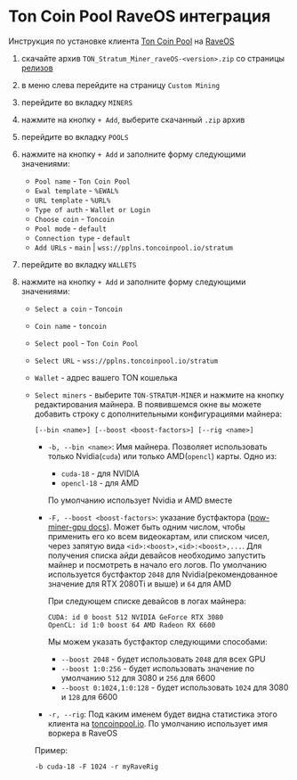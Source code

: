 # Ton Coin Pool RaveOS интеграция

Инструкция по установке клиента [Ton Coin Pool](https://toncoinpool.io) на [RaveOS](https://raveos.com)

1.  cкачайте архив `TON_Stratum_Miner_raveOS-<version>.zip` со страницы [релизов](https://github.com/toncoinpool/stratum-miner/releases)
2.  в меню слева перейдите на страницу `Custom Mining`
3.  перейдите во вкладку `MINERS`
4.  нажмите на кнопку `+ Add`, выберите скачанный `.zip` архив
5.  перейдите во вкладку `POOLS`
6.  нажмите на кнопку `+ Add` и заполните форму следующими значениями:

    -   `Pool name` - `Ton Coin Pool`
    -   `Ewal template` - `%EWAL%`
    -   `URL template` - `%URL%`
    -   `Type of auth` - `Wallet or Login`
    -   `Choose coin` - `Toncoin`
    -   `Pool mode` - `default`
    -   `Connection type` - `default`
    -   `Add URLs` - `main` | `wss://pplns.toncoinpool.io/stratum`

7.  перейдите во вкладку `WALLETS`
8.  нажмите на кнопку `+ Add` и заполните форму следующими значениями:

    -   `Select a coin` - `Toncoin`
    -   `Coin name` - `toncoin`
    -   `Select pool` - `Ton Coin Pool`
    -   `Select URL` - `wss://pplns.toncoinpool.io/stratum`
    -   `Wallet` - адрес вашего TON кошелька
    -   `Select miners` - выберите `TON-STRATUM-MINER` и нажмите на кнопку редактирования майнера. В появившемся окне
        вы можете добавить строку с дополнительными конфигурациями майнера:

        ```
        [--bin <name>] [--boost <boost-factors>] [--rig <name>]
        ```

        -   `-b, --bin <name>`: Имя майнера. Позволяет использовать только Nvidia(`cuda`) или только AMD(`opencl`)
            карты. Одно из:

            -   `cuda-18` - для NVIDIA
            -   `opencl-18` - для AMD

            По умолчанию использует Nvidia и AMD вместе

        -   `-F, --boost <boost-factors>`: указание бустфактора
            ([pow-miner-gpu docs](https://github.com/tontechio/pow-miner-gpu/blob/main/crypto/util/pow-miner-howto.md)).
            Может быть одним числом, чтобы применить его ко всем видеокартам, или списком чисел, через запятую вида
            `<id>:<boost>,<id>:<boost>,...`. Для получения списка айди девайсов необходимо запустить майнер и посмотреть
            в начало его логов. По умолчанию используется бустфактор `2048` для Nvidia(рекомендованное значение для RTX
            2080Ti и выше) и `64` для AMD

            При следующем списке девайсов в логах майнера:

            ```
            CUDA: id 0 boost 512 NVIDIA GeForce RTX 3080
            OpenCL: id 1:0 boost 64 AMD Radeon RX 6600
            ```

            Мы можем указать бустфактор следующими способами:

            -   `--boost 2048` - будет использовать `2048` для всех GPU
            -   `--boost 1:0:256` - будет использовать значение по умолчанию `512` для 3080 и `256` для 6600
            -   `--boost 0:1024,1:0:128` - будет использовать `1024` для 3080 и `128` для 6600

        -   `-r, --rig`: Под каким именем будет видна статистика этого клиента на [toncoinpool.io](https://toncoinpool.io).
            По умолчанию использует имя воркера в RaveOS

        Пример:

        ```
        -b cuda-18 -F 1024 -r myRaveRig
        ```
